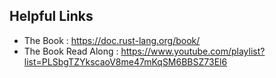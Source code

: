 ## Helpful Links

- The Book : https://doc.rust-lang.org/book/
- The Book Read Along : https://www.youtube.com/playlist?list=PLSbgTZYkscaoV8me47mKqSM6BBSZ73El6